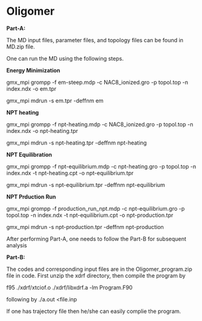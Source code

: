# Oligomer

**Part-A:**

The MD input files, parameter files, and topology files can be found in MD.zip file. 

One can run the MD using the following steps.

**Energy Minimization**

gmx_mpi grompp -f em-steep.mdp -c NAC8_ionized.gro -p topol.top -n index.ndx -o em.tpr

gmx_mpi mdrun -s em.tpr -deffnm em


**NPT heating**

gmx_mpi grompp -f npt-heating.mdp -c NAC8_ionized.gro -p topol.top -n index.ndx -o npt-heating.tpr

gmx_mpi mdrun -s npt-heating.tpr -deffnm npt-heating


**NPT Equilibration**

gmx_mpi grompp -f npt-equilibrium.mdp -c npt-heating.gro -p topol.top -n index.ndx -t npt-heating.cpt -o npt-equilibrium.tpr

gmx_mpi mdrun -s npt-equilibrium.tpr -deffnm npt-equilibrium


**NPT Prduction Run**

gmx_mpi grompp -f production_run_npt.mdp -c npt-equilibrium.gro -p topol.top -n index.ndx -t npt-equilibrium.cpt -o npt-production.tpr

gmx_mpi mdrun -s npt-production.tpr -deffnm npt-production


After performing Part-A, one needs to follow the Part-B for subsequent analysis

**Part-B:**

The codes and corresponding input files are in the Oligomer_program.zip file in code. First unzip the xdrf directory,
then compile the program by

f95 ./xdrf/xtciof.o ./xdrf/libxdrf.a -lm Program.F90

following by ./a.out <file.inp 

If one has trajectory file then he/she can easily complie the program.
